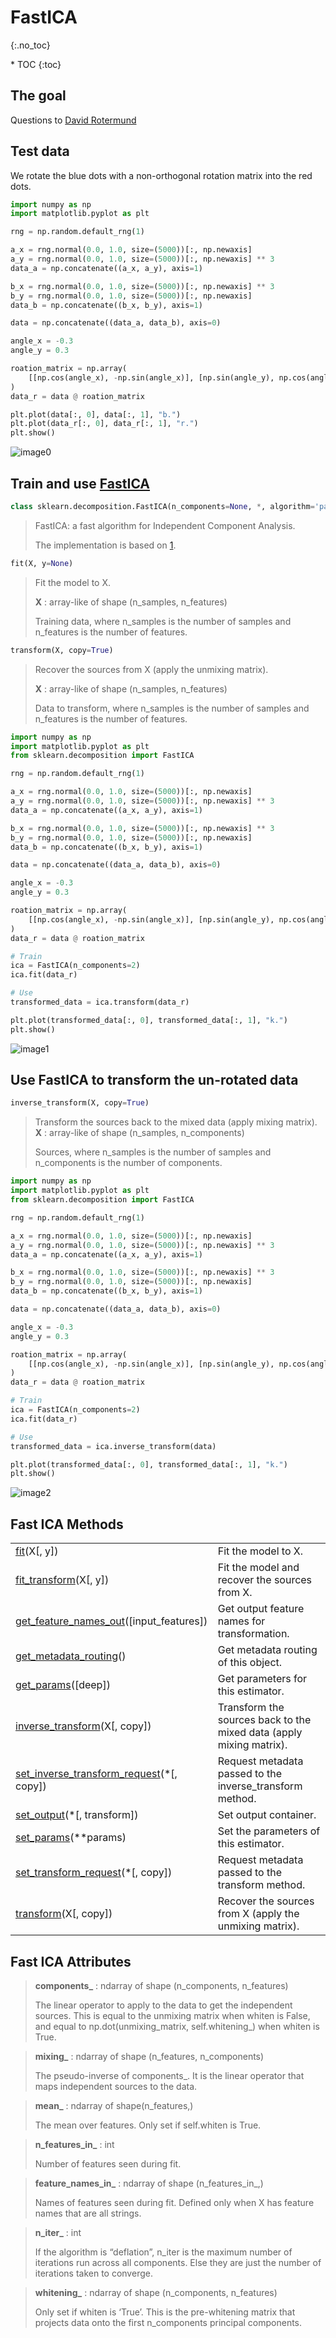 # FastICA
{:.no_toc}

<nav markdown="1" class="toc-class">
* TOC
{:toc}
</nav>

## The goal


Questions to [David Rotermund](mailto:davrot@uni-bremen.de)

## Test data

We rotate the blue dots with ​a non-orthogonal rotation matrix into the red dots.​

```python
import numpy as np
import matplotlib.pyplot as plt

rng = np.random.default_rng(1)

a_x = rng.normal(0.0, 1.0, size=(5000))[:, np.newaxis]
a_y = rng.normal(0.0, 1.0, size=(5000))[:, np.newaxis] ** 3
data_a = np.concatenate((a_x, a_y), axis=1)

b_x = rng.normal(0.0, 1.0, size=(5000))[:, np.newaxis] ** 3
b_y = rng.normal(0.0, 1.0, size=(5000))[:, np.newaxis]
data_b = np.concatenate((b_x, b_y), axis=1)

data = np.concatenate((data_a, data_b), axis=0)

angle_x = -0.3
angle_y = 0.3

roation_matrix = np.array(
    [[np.cos(angle_x), -np.sin(angle_x)], [np.sin(angle_y), np.cos(angle_y)]]
)
data_r = data @ roation_matrix

plt.plot(data[:, 0], data[:, 1], "b.")
plt.plot(data_r[:, 0], data_r[:, 1], "r.")
plt.show()
```

![image0](image0.png)

## Train and use [FastICA​](https://scikit-learn.org/stable/modules/generated/sklearn.decomposition.FastICA.html#sklearn.decomposition.FastICA)

```python
class sklearn.decomposition.FastICA(n_components=None, *, algorithm='parallel', whiten='unit-variance', fun='logcosh', fun_args=None, max_iter=200, tol=0.0001, w_init=None, whiten_solver='svd', random_state=None)
```

> FastICA: a fast algorithm for Independent Component Analysis.
> 
> The implementation is based on [1](https://scikit-learn.org/stable/modules/generated/sklearn.decomposition.FastICA.html#r44c805292efc-1).

```python
fit(X, y=None)
```

> Fit the model to X.
>
> **X** : array-like of shape (n_samples, n_features)
> 
> Training data, where n_samples is the number of samples and n_features is the number of features.

```python
transform(X, copy=True)
```

> Recover the sources from X (apply the unmixing matrix).
>
> **X** : array-like of shape (n_samples, n_features)
> 
> Data to transform, where n_samples is the number of samples and n_features is the number of features.

```python
import numpy as np
import matplotlib.pyplot as plt
from sklearn.decomposition import FastICA

rng = np.random.default_rng(1)

a_x = rng.normal(0.0, 1.0, size=(5000))[:, np.newaxis]
a_y = rng.normal(0.0, 1.0, size=(5000))[:, np.newaxis] ** 3
data_a = np.concatenate((a_x, a_y), axis=1)

b_x = rng.normal(0.0, 1.0, size=(5000))[:, np.newaxis] ** 3
b_y = rng.normal(0.0, 1.0, size=(5000))[:, np.newaxis]
data_b = np.concatenate((b_x, b_y), axis=1)

data = np.concatenate((data_a, data_b), axis=0)

angle_x = -0.3
angle_y = 0.3

roation_matrix = np.array(
    [[np.cos(angle_x), -np.sin(angle_x)], [np.sin(angle_y), np.cos(angle_y)]]
)
data_r = data @ roation_matrix

# Train
ica = FastICA(n_components=2)
ica.fit(data_r)

# Use
transformed_data = ica.transform(data_r)

plt.plot(transformed_data[:, 0], transformed_data[:, 1], "k.")
plt.show()
```

![image1](image1.png)

## Use FastICA to transform the un-rotated data

```python
inverse_transform(X, copy=True)
```

> Transform the sources back to the mixed data (apply mixing matrix).
> **X** : array-like of shape (n_samples, n_components)
> 
> Sources, where n_samples is the number of samples and n_components is the number of components.


```python
import numpy as np
import matplotlib.pyplot as plt
from sklearn.decomposition import FastICA

rng = np.random.default_rng(1)

a_x = rng.normal(0.0, 1.0, size=(5000))[:, np.newaxis]
a_y = rng.normal(0.0, 1.0, size=(5000))[:, np.newaxis] ** 3
data_a = np.concatenate((a_x, a_y), axis=1)

b_x = rng.normal(0.0, 1.0, size=(5000))[:, np.newaxis] ** 3
b_y = rng.normal(0.0, 1.0, size=(5000))[:, np.newaxis]
data_b = np.concatenate((b_x, b_y), axis=1)

data = np.concatenate((data_a, data_b), axis=0)

angle_x = -0.3
angle_y = 0.3

roation_matrix = np.array(
    [[np.cos(angle_x), -np.sin(angle_x)], [np.sin(angle_y), np.cos(angle_y)]]
)
data_r = data @ roation_matrix

# Train
ica = FastICA(n_components=2)
ica.fit(data_r)

# Use
transformed_data = ica.inverse_transform(data)

plt.plot(transformed_data[:, 0], transformed_data[:, 1], "k.")
plt.show()
```

![image2](image2.png)

## Fast ICA Methods

|||
|---|---|
|[fit](https://scikit-learn.org/stable/modules/generated/sklearn.decomposition.FastICA.html#sklearn.decomposition.FastICA.fit)(X[, y])|Fit the model to X.|
|[fit_transform](https://scikit-learn.org/stable/modules/generated/sklearn.decomposition.FastICA.html#sklearn.decomposition.FastICA.fit_transform)(X[, y])|Fit the model and recover the sources from X.|
|[get_feature_names_out](https://scikit-learn.org/stable/modules/generated/sklearn.decomposition.FastICA.html#sklearn.decomposition.FastICA.get_feature_names_out)([input_features])|Get output feature names for transformation.|
|[get_metadata_routing](https://scikit-learn.org/stable/modules/generated/sklearn.decomposition.FastICA.html#sklearn.decomposition.FastICA.get_metadata_routing)()|Get metadata routing of this object.|
|[get_params](https://scikit-learn.org/stable/modules/generated/sklearn.decomposition.FastICA.html#sklearn.decomposition.FastICA.get_params)([deep])|Get parameters for this estimator.|
|[inverse_transform](https://scikit-learn.org/stable/modules/generated/sklearn.decomposition.FastICA.html#sklearn.decomposition.FastICA.inverse_transform)(X[, copy])|Transform the sources back to the mixed data (apply mixing matrix).|
|[set_inverse_transform_request](https://scikit-learn.org/stable/modules/generated/sklearn.decomposition.FastICA.html#sklearn.decomposition.FastICA.set_inverse_transform_request)(*[, copy])|Request metadata passed to the inverse_transform method.|
|[set_output](https://scikit-learn.org/stable/modules/generated/sklearn.decomposition.FastICA.html#sklearn.decomposition.FastICA.set_output)(*[, transform])|Set output container.|
|[set_params](https://scikit-learn.org/stable/modules/generated/sklearn.decomposition.FastICA.html#sklearn.decomposition.FastICA.set_params)(**params)|Set the parameters of this estimator.|
|[set_transform_request](https://scikit-learn.org/stable/modules/generated/sklearn.decomposition.FastICA.html#sklearn.decomposition.FastICA.set_transform_request)(*[, copy])|Request metadata passed to the transform method.|
|[transform](https://scikit-learn.org/stable/modules/generated/sklearn.decomposition.FastICA.html#sklearn.decomposition.FastICA.transform)(X[, copy])|Recover the sources from X (apply the unmixing matrix).|


## Fast ICA Attributes

> **components_** : ndarray of shape (n_components, n_features)
> 
> The linear operator to apply to the data to get the independent sources. This is equal to the unmixing matrix when whiten is False, and equal to np.dot(unmixing_matrix, self.whitening_) when whiten is True.

> **mixing_** : ndarray of shape (n_features, n_components)
>
> The pseudo-inverse of components_. It is the linear operator that maps independent sources to the data.

> **mean_** : ndarray of shape(n_features,)
> 
> The mean over features. Only set if self.whiten is True.

> **n_features_in_** : int
> 
> Number of features seen during fit.

> **feature_names_in_** : ndarray of shape (n_features_in_,)
> 
> Names of features seen during fit. Defined only when X has feature names that are all strings.

> **n_iter_** : int
> 
> If the algorithm is “deflation”, n_iter is the maximum number of iterations run across all components. Else they are just the number of iterations taken to converge.

> **whitening_** : ndarray of shape (n_components, n_features)
> 
> Only set if whiten is ‘True’. This is the pre-whitening matrix that projects data onto the first n_components principal components.

